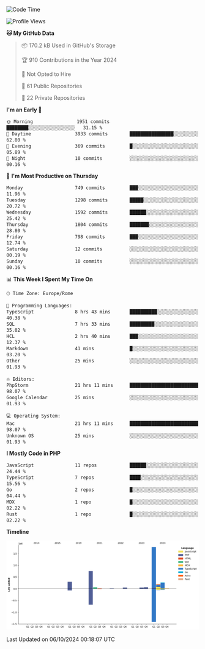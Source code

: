 <!--START_SECTION:waka-->
![Code Time](http://img.shields.io/badge/Code%20Time-5%2C366%20hrs%2024%20mins-blue)

![Profile Views](http://img.shields.io/badge/Profile%20Views-0-blue)

**🐱 My GitHub Data** 

> 📦 170.2 kB Used in GitHub's Storage 
 > 
> 🏆 910 Contributions in the Year 2024
 > 
> 🚫 Not Opted to Hire
 > 
> 📜 61 Public Repositories 
 > 
> 🔑 22 Private Repositories 
 > 
**I'm an Early 🐤** 

```text
🌞 Morning                1951 commits        ████████░░░░░░░░░░░░░░░░░   31.15 % 
🌆 Daytime                3933 commits        ████████████████░░░░░░░░░   62.80 % 
🌃 Evening                369 commits         █░░░░░░░░░░░░░░░░░░░░░░░░   05.89 % 
🌙 Night                  10 commits          ░░░░░░░░░░░░░░░░░░░░░░░░░   00.16 % 
```
📅 **I'm Most Productive on Thursday** 

```text
Monday                   749 commits         ███░░░░░░░░░░░░░░░░░░░░░░   11.96 % 
Tuesday                  1298 commits        █████░░░░░░░░░░░░░░░░░░░░   20.72 % 
Wednesday                1592 commits        ██████░░░░░░░░░░░░░░░░░░░   25.42 % 
Thursday                 1804 commits        ███████░░░░░░░░░░░░░░░░░░   28.80 % 
Friday                   798 commits         ███░░░░░░░░░░░░░░░░░░░░░░   12.74 % 
Saturday                 12 commits          ░░░░░░░░░░░░░░░░░░░░░░░░░   00.19 % 
Sunday                   10 commits          ░░░░░░░░░░░░░░░░░░░░░░░░░   00.16 % 
```


📊 **This Week I Spent My Time On** 

```text
🕑︎ Time Zone: Europe/Rome

💬 Programming Languages: 
TypeScript               8 hrs 43 mins       ██████████░░░░░░░░░░░░░░░   40.38 % 
SQL                      7 hrs 33 mins       █████████░░░░░░░░░░░░░░░░   35.02 % 
HCL                      2 hrs 40 mins       ███░░░░░░░░░░░░░░░░░░░░░░   12.37 % 
Markdown                 41 mins             █░░░░░░░░░░░░░░░░░░░░░░░░   03.20 % 
Other                    25 mins             ░░░░░░░░░░░░░░░░░░░░░░░░░   01.93 % 

🔥 Editors: 
PhpStorm                 21 hrs 11 mins      █████████████████████████   98.07 % 
Google Calendar          25 mins             ░░░░░░░░░░░░░░░░░░░░░░░░░   01.93 % 

💻 Operating System: 
Mac                      21 hrs 11 mins      █████████████████████████   98.07 % 
Unknown OS               25 mins             ░░░░░░░░░░░░░░░░░░░░░░░░░   01.93 % 
```

**I Mostly Code in PHP** 

```text
JavaScript               11 repos            ██████░░░░░░░░░░░░░░░░░░░   24.44 % 
TypeScript               7 repos             ████░░░░░░░░░░░░░░░░░░░░░   15.56 % 
Go                       2 repos             █░░░░░░░░░░░░░░░░░░░░░░░░   04.44 % 
MDX                      1 repo              █░░░░░░░░░░░░░░░░░░░░░░░░   02.22 % 
Rust                     1 repo              █░░░░░░░░░░░░░░░░░░░░░░░░   02.22 % 
```



**Timeline**

![Lines of Code chart](https://raw.githubusercontent.com/frnwtr/frnwtr/main/assets/bar_graph.png)


 Last Updated on 06/10/2024 00:18:07 UTC
<!--END_SECTION:waka-->